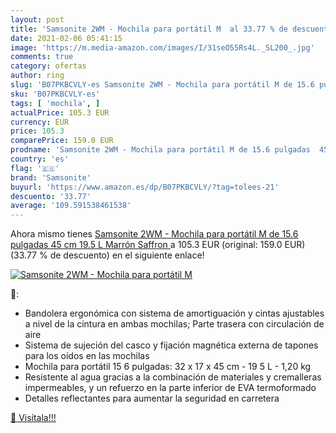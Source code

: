 ```yaml
---
layout: post
title: 'Samsonite 2WM - Mochila para portátil M  al 33.77 % de descuento'
date: 2021-02-06 05:41:15
image: 'https://m.media-amazon.com/images/I/31seO55Rs4L._SL200_.jpg'
comments: true
category: ofertas
author: ring
slug: 'B07PKBCVLY-es Samsonite 2WM - Mochila para portátil M de 15.6 pulgadas...'
sku: 'B07PKBCVLY-es'
tags: [ 'mochila', ]
actualPrice: 105.3 EUR
currency: EUR
price: 105.3
comparePrice: 159.0 EUR
prodname: 'Samsonite 2WM - Mochila para portátil M de 15.6 pulgadas  45 cm  19.5 L  Marrón  Saffron '
country: 'es'
flag: '🇪🇸'
brand: 'Samsonite'
buyurl: 'https://www.amazon.es/dp/B07PKBCVLY/?tag=tolees-21'
descuento: '33.77'
average: '109.591538461538'
---
```


Ahora mismo tienes [Samsonite 2WM - Mochila para portátil M de 15.6 pulgadas  45 cm  19.5 L  Marrón  Saffron ](https://www.amazon.es/dp/B07PKBCVLY/?tag=tolees-21) a 105.3 EUR (original: 159.0 EUR) (33.77 %  de descuento) en el siguiente enlace!

[![Samsonite 2WM - Mochila para portátil M ](https://m.media-amazon.com/images/I/31seO55Rs4L._SL200_.jpg)](https://www.amazon.es/dp/B07PKBCVLY/?tag=tolees-21)

🔎:

- Bandolera ergonómica con sistema de amortiguación y cintas ajustables a nivel de la cintura en ambas mochilas; Parte trasera con circulación de aire
- Sistema de sujeción del casco y fijación magnética externa de tapones para los oídos en las mochilas
- Mochila para portátil 15 6 pulgadas: 32 x 17 x 45 cm - 19 5 L - 1,20 kg
- Resistente al agua gracias a la combinación de materiales y cremalleras impermeables, y un refuerzo en la parte inferior de EVA termoformado
- Detalles reflectantes para aumentar la seguridad en carretera

[🛒 Visítala!!!](https://www.amazon.es/dp/B07PKBCVLY/?tag=tolees-21)
